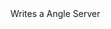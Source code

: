 <function name="WriteBitAngles" parent="bf_write" type="classfunc">
	<description>
		Writes a Angle
		<added version="0.4"></added>
	</description>
	<realm>Server</realm>
	<args>
		<arg name="value" type="Angle"></arg>
	</args>
</function>